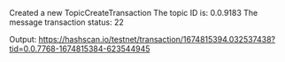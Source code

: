 Created a new TopicCreateTransaction
The topic ID is: 0.0.9183
The message transaction status: 22

Output: https://hashscan.io/testnet/transaction/1674815394.032537438?tid=0.0.7768-1674815384-623544945